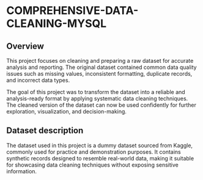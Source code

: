 # COMPREHENSIVE-DATA-CLEANING-MYSQL

## Overview
This project focuses on cleaning and preparing a raw dataset for accurate analysis and reporting. The original dataset contained common data quality issues such as missing values, inconsistent formatting, duplicate records, and incorrect data types.

The goal of this project was to transform the dataset into a reliable and analysis-ready format by applying systematic data cleaning techniques. The cleaned version of the dataset can now be used confidently for further exploration, visualization, and decision-making.

## Dataset description
The dataset used in this project is a dummy dataset sourced from Kaggle, commonly used for practice and demonstration purposes. It contains synthetic records designed to resemble real-world data, making it suitable for showcasing data cleaning techniques without exposing sensitive information.
